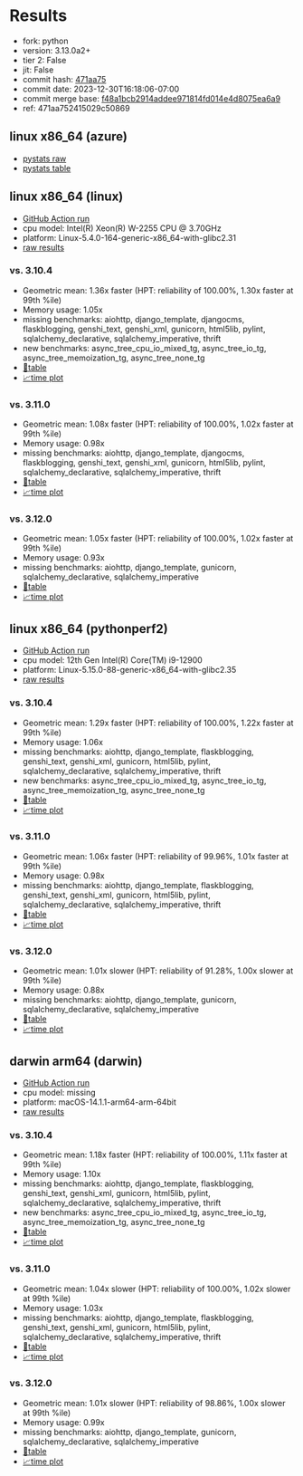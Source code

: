 # Results

- fork: python
- version: 3.13.0a2+
- tier 2: False
- jit: False
- commit hash: [471aa75](https://github.com/python/cpython/commit/471aa75)
- commit date: 2023-12-30T16:18:06-07:00
- commit merge base: [f48a1bcb2914addee971814fd014e4d8075ea6a9](https://github.com/python/cpython/commit/f48a1bcb2914addee971814fd014e4d8075ea6a9)
- ref: 471aa752415029c50869

## linux x86_64 (azure)

- [pystats raw](bm-20231230-azure-x86_64-python-471aa752415029c50869-3.13.0a2%2B-471aa75-pystats.json)
- [pystats table](bm-20231230-azure-x86_64-python-471aa752415029c50869-3.13.0a2%2B-471aa75-pystats.md)

## linux x86_64 (linux)

- [GitHub Action run](https://github.com/faster-cpython/benchmarking/actions/runs/7367240496)
- cpu model: Intel(R) Xeon(R) W-2255 CPU @ 3.70GHz
- platform: Linux-5.4.0-164-generic-x86_64-with-glibc2.31
- [raw results](bm-20231230-linux-x86_64-python-471aa752415029c50869-3.13.0a2%2B-471aa75.json)

### vs. 3.10.4

- Geometric mean: 1.36x faster (HPT: reliability of 100.00%, 1.30x faster at 99th %ile)
- Memory usage: 1.05x
- missing benchmarks: aiohttp, django_template, djangocms, flaskblogging, genshi_text, genshi_xml, gunicorn, html5lib, pylint, sqlalchemy_declarative, sqlalchemy_imperative, thrift
- new benchmarks: async_tree_cpu_io_mixed_tg, async_tree_io_tg, async_tree_memoization_tg, async_tree_none_tg
- [📄table](bm-20231230-linux-x86_64-python-471aa752415029c50869-3.13.0a2%2B-471aa75-vs-3.10.4.md)
- [📈time plot](bm-20231230-linux-x86_64-python-471aa752415029c50869-3.13.0a2%2B-471aa75-vs-3.10.4.png)

### vs. 3.11.0

- Geometric mean: 1.08x faster (HPT: reliability of 100.00%, 1.02x faster at 99th %ile)
- Memory usage: 0.98x
- missing benchmarks: aiohttp, django_template, djangocms, flaskblogging, genshi_text, genshi_xml, gunicorn, html5lib, pylint, sqlalchemy_declarative, sqlalchemy_imperative, thrift
- [📄table](bm-20231230-linux-x86_64-python-471aa752415029c50869-3.13.0a2%2B-471aa75-vs-3.11.0.md)
- [📈time plot](bm-20231230-linux-x86_64-python-471aa752415029c50869-3.13.0a2%2B-471aa75-vs-3.11.0.png)

### vs. 3.12.0

- Geometric mean: 1.05x faster (HPT: reliability of 100.00%, 1.02x faster at 99th %ile)
- Memory usage: 0.93x
- missing benchmarks: aiohttp, django_template, gunicorn, sqlalchemy_declarative, sqlalchemy_imperative
- [📄table](bm-20231230-linux-x86_64-python-471aa752415029c50869-3.13.0a2%2B-471aa75-vs-3.12.0.md)
- [📈time plot](bm-20231230-linux-x86_64-python-471aa752415029c50869-3.13.0a2%2B-471aa75-vs-3.12.0.png)

## linux x86_64 (pythonperf2)

- [GitHub Action run](https://github.com/faster-cpython/benchmarking/actions/runs/7367240496)
- cpu model: 12th Gen Intel(R) Core(TM) i9-12900
- platform: Linux-5.15.0-88-generic-x86_64-with-glibc2.35
- [raw results](bm-20231230-pythonperf2-x86_64-python-471aa752415029c50869-3.13.0a2%2B-471aa75.json)

### vs. 3.10.4

- Geometric mean: 1.29x faster (HPT: reliability of 100.00%, 1.22x faster at 99th %ile)
- Memory usage: 1.06x
- missing benchmarks: aiohttp, django_template, flaskblogging, genshi_text, genshi_xml, gunicorn, html5lib, pylint, sqlalchemy_declarative, sqlalchemy_imperative, thrift
- new benchmarks: async_tree_cpu_io_mixed_tg, async_tree_io_tg, async_tree_memoization_tg, async_tree_none_tg
- [📄table](bm-20231230-pythonperf2-x86_64-python-471aa752415029c50869-3.13.0a2%2B-471aa75-vs-3.10.4.md)
- [📈time plot](bm-20231230-pythonperf2-x86_64-python-471aa752415029c50869-3.13.0a2%2B-471aa75-vs-3.10.4.png)

### vs. 3.11.0

- Geometric mean: 1.06x faster (HPT: reliability of 99.96%, 1.01x faster at 99th %ile)
- Memory usage: 0.98x
- missing benchmarks: aiohttp, django_template, flaskblogging, genshi_text, genshi_xml, gunicorn, html5lib, pylint, sqlalchemy_declarative, sqlalchemy_imperative, thrift
- [📄table](bm-20231230-pythonperf2-x86_64-python-471aa752415029c50869-3.13.0a2%2B-471aa75-vs-3.11.0.md)
- [📈time plot](bm-20231230-pythonperf2-x86_64-python-471aa752415029c50869-3.13.0a2%2B-471aa75-vs-3.11.0.png)

### vs. 3.12.0

- Geometric mean: 1.01x slower (HPT: reliability of 91.28%, 1.00x slower at 99th %ile)
- Memory usage: 0.88x
- missing benchmarks: aiohttp, django_template, gunicorn, sqlalchemy_declarative, sqlalchemy_imperative
- [📄table](bm-20231230-pythonperf2-x86_64-python-471aa752415029c50869-3.13.0a2%2B-471aa75-vs-3.12.0.md)
- [📈time plot](bm-20231230-pythonperf2-x86_64-python-471aa752415029c50869-3.13.0a2%2B-471aa75-vs-3.12.0.png)

## darwin arm64 (darwin)

- [GitHub Action run](https://github.com/faster-cpython/benchmarking/actions/runs/7367240496)
- cpu model: missing
- platform: macOS-14.1.1-arm64-arm-64bit
- [raw results](bm-20231230-darwin-arm64-python-471aa752415029c50869-3.13.0a2%2B-471aa75.json)

### vs. 3.10.4

- Geometric mean: 1.18x faster (HPT: reliability of 100.00%, 1.11x faster at 99th %ile)
- Memory usage: 1.10x
- missing benchmarks: aiohttp, django_template, flaskblogging, genshi_text, genshi_xml, gunicorn, html5lib, pylint, sqlalchemy_declarative, sqlalchemy_imperative, thrift
- new benchmarks: async_tree_cpu_io_mixed_tg, async_tree_io_tg, async_tree_memoization_tg, async_tree_none_tg
- [📄table](bm-20231230-darwin-arm64-python-471aa752415029c50869-3.13.0a2%2B-471aa75-vs-3.10.4.md)
- [📈time plot](bm-20231230-darwin-arm64-python-471aa752415029c50869-3.13.0a2%2B-471aa75-vs-3.10.4.png)

### vs. 3.11.0

- Geometric mean: 1.04x slower (HPT: reliability of 100.00%, 1.02x slower at 99th %ile)
- Memory usage: 1.03x
- missing benchmarks: aiohttp, django_template, flaskblogging, genshi_text, genshi_xml, gunicorn, html5lib, pylint, sqlalchemy_declarative, sqlalchemy_imperative, thrift
- [📄table](bm-20231230-darwin-arm64-python-471aa752415029c50869-3.13.0a2%2B-471aa75-vs-3.11.0.md)
- [📈time plot](bm-20231230-darwin-arm64-python-471aa752415029c50869-3.13.0a2%2B-471aa75-vs-3.11.0.png)

### vs. 3.12.0

- Geometric mean: 1.01x slower (HPT: reliability of 98.86%, 1.00x slower at 99th %ile)
- Memory usage: 0.99x
- missing benchmarks: aiohttp, django_template, gunicorn, sqlalchemy_declarative, sqlalchemy_imperative
- [📄table](bm-20231230-darwin-arm64-python-471aa752415029c50869-3.13.0a2%2B-471aa75-vs-3.12.0.md)
- [📈time plot](bm-20231230-darwin-arm64-python-471aa752415029c50869-3.13.0a2%2B-471aa75-vs-3.12.0.png)

